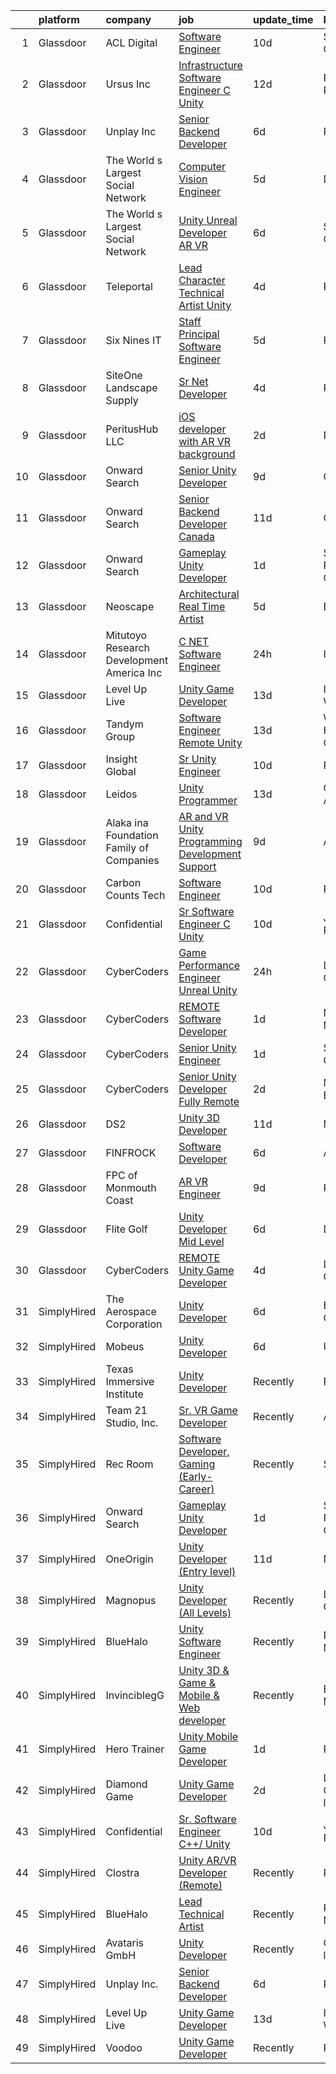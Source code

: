 

|    | platform    | company                                      | job                                                                                                                                                                                                                                                                                                                                                                                                                                                                                                                                                                                                                                                                                                                                                                                                                                                                                                                                                                                                                                                                                                                                                                                                                                                                                                                                                                                                                             | update_time   | location                    |
|---:|:------------|:---------------------------------------------|:--------------------------------------------------------------------------------------------------------------------------------------------------------------------------------------------------------------------------------------------------------------------------------------------------------------------------------------------------------------------------------------------------------------------------------------------------------------------------------------------------------------------------------------------------------------------------------------------------------------------------------------------------------------------------------------------------------------------------------------------------------------------------------------------------------------------------------------------------------------------------------------------------------------------------------------------------------------------------------------------------------------------------------------------------------------------------------------------------------------------------------------------------------------------------------------------------------------------------------------------------------------------------------------------------------------------------------------------------------------------------------------------------------------------------------|:--------------|:----------------------------|
|  1 | Glassdoor   | ACL Digital                                  | [Software Engineer](https://www.glassdoor.com/partner/jobListing.htm?pos=126&ao=1110586&s=58&guid=0000018234224a3d882eb5f94787493b&src=GD_JOB_AD&t=SR&vt=w&ea=1&cs=1_1da0b0a0&cb=1658732039058&jobListingId=1008006504066&cpc=8795CF9063CD573D&jrtk=3-0-1g8q24ijakf3m801-1g8q24ijqih67800-0e715c5c72a96dce--6NYlbfkN0Aba5oU64R_O9Kj8y6RMdSSFXuPwn88DcWu9IRDlipDHjxHIIFB0atBqVJ04z1yB3_TM3wiBreOqB1UT_fuMUZuFZWDeTse1ISPNdbzmukxmEuhJ-e3BL4lvVlNNrOuLCj9oVNZ2nxbeeqgJoi_wqtfBziHSvLfgEr6AcZalS84NdPxC2agnxBRphB8k5orhzJFBb_IVt1bLDE85_1_CdjgpGNni2bKxJUNG8HY_pQlnRuLVmMghBC88wJuCkSUUzttN2Xf5wsKveaf2PRvkLOZFol0_ST8I76oDnunNoIQw4wk6r7a28GSh0yAl4ZjgaC7TOSmJQHqOLSEclgg6KaWFisO4_9y2Ggouh_E2eKYT9K5WCA3fd5_i7bvD_R6VagjB2cBVy_hcRJi1ERU_IHrHHyyilIf2QFbWalo9TH3Ug2APZ5jux4Tu-8BKYh-nlgV3lMaAwZUz4hcFWmvTGYbCL7jBLyyL6knWyJ4oE39D05T5wl_iyZ7)                                                                                                                                                                                                                                                                                                                                                                                                                                                                                                                                                                                    | 10d           | San Diego, CA               |
|  2 | Glassdoor   | Ursus  Inc                                   | [Infrastructure Software Engineer   C   Unity](https://www.glassdoor.com/partner/jobListing.htm?pos=127&ao=1110586&s=58&guid=0000018234224a3d882eb5f94787493b&src=GD_JOB_AD&t=SR&vt=w&ea=1&cs=1_fa5d92c8&cb=1658732039059&jobListingId=1008000665313&cpc=0C139D4CAD5A6DB2&jrtk=3-0-1g8q24ijakf3m801-1g8q24ijqih67800-b0485a43df19784f--6NYlbfkN0CT8vBT9H5mqECx2dfLV_FONLPDKpIRssxVwtj05Tmm4rA5I0VNOPdM1oYsK66ov5raqgX3wEbAqR0DWOo8CCBt5Y0qBNhgsQ__-1w0kUwpV6FrWLvtMXARPehRsQ7uVa8glCZcAkor2mfrt_8xJznLCLcsFOn7QcZp1FSw-N7Y-h39sb6CeYTWv75zZpPoM2vjGwSM9bT0vYP6_6zlYTVMAYXL7gWkuK1uMvVkI9MWs1JI0ZC8aY2RUrMh_-goTW8szIfp45CCQrQbJ_NEcXJSLiC4XlIXpfdwJFIY3xtd8A_SAqo0aYMdsW50nYihlPj-K91iPYvBpOjQTZr66J-gWwHjCrIva__4EHj5aLLCeHY3TQBt79YUpBu_OZdN5QgJqh2SVoBzQupQahNPraJGCfJgwkDp9po0aogns1EtAagzr07nE8Tm5MVkjtg_yH_ZtCnN3EhP7-f_h4oZGgQqxS7sPpDCHhGE8Oupq6m3H2sr66VW6ok-oScSmGJPyLuyJ7r42jafckF2XgeLzCtjluksdQYnr1eK-H0kzTc2kjOQR5CNVPP9zEybxwL1lYPokUX_R__tRmJ1rOGyPBX7NBk-YfMvVIzIGPWff-dvnapYdDhsRuJaXxTfQbjpWGdsx9ZR3IezJ7yNiePdC4ukNBQogg3dimY7CRjPDeybRuc5PUB901ebY3_f5GqzxvDLtIWDBMNZBVQUT2C5R2rBz-5FC99ud-eW9E-xVmAamJiJd-dLUMezwTKdTgW7PBbYIejA5y9yJjgw-pfOcIpKgwoowRGqG9tOvIvsk-ebHtA65UiGgnu3umEtWFEdagsh6SHkdlrOjXZz1khtEhybBN5RLfmSQsuWsRKgzDXQylGs5lRZHkEY3sikqpyTm07AVIaNguygJFb0GEnc6pzrhDgQZK52yv53YFFcuaulfZC96nw30OL4XWiRpWeeMPFRuxgKYaEIcSwO0u4zdbUp5X08vLtLuu4fLhUzP6wvgexqeE1XoyZNdA6lIcGHqvE%3D)           | 12d           | Pittsburgh, PA              |
|  3 | Glassdoor   | Unplay Inc                                   | [Senior Backend Developer](https://www.glassdoor.com/partner/jobListing.htm?pos=101&ao=1110586&s=58&guid=0000018234224a3d882eb5f94787493b&src=GD_JOB_AD&t=SR&vt=w&ea=1&cs=1_593953d4&cb=1658732039055&jobListingId=1008013418479&cpc=BAD55DC2FB4E14F9&jrtk=3-0-1g8q24ijakf3m801-1g8q24ijqih67800-a6973abdc6c3c041--6NYlbfkN0DxJdYq7ifz-b2FNu9vi9s9oPlv_qBHOFYzKl8PwcwXZudeFQaxrpDACIp5mTd6hAzTkX3gk_RDTfd1LvE4TyL3kEN8dLUMQy-dX2Abfx1vM7mVWhai3GF3vIq7GQcdWb6ivjiJsOsx8-G5v4taBOpO4TfAqdn5FwTL_c2EwJ2rkaP9p3BqiWwo2YmS18vV2LAAn1qgnz9Id5X_TXf27SoX3P1MnV4hknx_WKJjtxr3KJ5E9Gj-7Ebi-v03FutwzEqw7k68RV71SV1Rr-NzKqNt6HF_Ulq6N_nHVVAQb2a66Y2g_JBk4-2D4Tb8B0gQowT6Z2DqXKatoeAmSi90TqfrynoU59QycK9-N0jp6DMB4Okx3RXU9vXEuZ40NT5n0LOvZgY6g3pxUOMLu0AGFCfjjbUk1JFiT2DXb1kGtGbsGnJPPobFP6NnH4iX4xRBMrs8MpyuCHuqSLueCOQarlRkPUscyC1QC9iRiVXiAWVXEMJnEono6nzfgTSqYpLLd6OK9lnU9bHoVg%3D%3D)                                                                                                                                                                                                                                                                                                                                                                                                                                                                                                                                                 | 6d            | Remote                      |
|  4 | Glassdoor   | The World s Largest Social Network           | [Computer Vision Engineer](https://www.glassdoor.com/partner/jobListing.htm?pos=123&ao=1110586&s=58&guid=0000018234224a3d882eb5f94787493b&src=GD_JOB_AD&t=SR&vt=w&ea=1&cs=1_89046bfb&cb=1658732039058&jobListingId=1008016092333&cpc=76BDADE3D6D9A820&jrtk=3-0-1g8q24ijakf3m801-1g8q24ijqih67800-c21374c0df2462de--6NYlbfkN0DSgjPPcnEdvoK3uuxfISLALE6pB1FR7YSHOr_tSg5_QGIhoz_2VqUepdcKLBLI_zSI5rPHLCmBGW7I1SK_7udTTJ3BXAPBxGEILkgmIHY-EsfBgN6v5C_THtSc2Nx7LlTPzmSznimamg2CYkT-E55Rwvn-jHTb3lK1wU_oRUkMEwwdf5MRqFvlIquPxh9ipUOo3472iNFuksvYugLDO6fVPcviLqKY0qCPHYRp5DncOf8fROEXh8xz0CjhlycNmcjwasZGVQDBil2oJrd_oxpQ0Iz6YSBewLiRpotJm9doWVeBKeW_z_FjEEJoU1-PQuNxdkovg0zXszsvDgztBQldgLaY5-HqF3-JkYVJAAVS9UHMnIBqgfFwu5nCeez9hncf646nLfIrxkxfYsvprVrCrhVcQeZjcum3ZkfGg-Wgm4KnqBE2Hw1vlEAmdw3D5FnOB6utzz1GAX9nsEiKxMT5K-zl678TxAb-CbcNTXRZzMXOKPhkKPXowWc4TVdXtlvSe53HV7CDJNAOlNca_BSdcVCJrVKjNS8WettTH5XjGjiS5hIqiGPLV1w-XdWqqyDS12UoJu4iIK28MJ9a0pFp)                                                                                                                                                                                                                                                                                                                                                                                                                                                                             | 5d            | Denver, CO                  |
|  5 | Glassdoor   | The World s Largest Social Network           | [Unity Unreal Developer  AR VR ](https://www.glassdoor.com/partner/jobListing.htm?pos=116&ao=1110586&s=58&guid=0000018234224a3d882eb5f94787493b&src=GD_JOB_AD&t=SR&vt=w&ea=1&cs=1_9fbe5788&cb=1658732039057&jobListingId=1008012651983&cpc=0FE1F5EA2BC84A01&jrtk=3-0-1g8q24ijakf3m801-1g8q24ijqih67800-6a9687f16436b173--6NYlbfkN0DSgjPPcnEdvoK3uuxfISLALE6pB1FR7YSHOr_tSg5_QGIhoz_2VqUepdcKLBLI_zRvkDZhvtF_k8miCmwKmbQ_d86ghCkWK5Iyn9zY4XJYRa_cJlbg1rLK4zZUQXMOjDscXw6-RhjxJQyns7_2qNLXsUWksOCT123nD7wpF_Hivl8vz11EM2MFShJ39lV1ghRK6pWHszpQ8RbBh6N4Uf46AAN61fU7C7ZfTNWJNKQia_MGwAZjE-_soqA4CRA_ASiYZ2UKEuqnL-L-xJ43TKzUEZdRQWLOtyZlipeYaSYPed1AP4I7kekm3Z1Yu4343lEoDTJet2K1vfMefu3I4c13MCcjAPDn2-00eF6poJUDGdSj7E4qVY5Ejih3aHucv-ffXa7lUnokK3AcXtiz_wQ0xJpcG6P7EYsiR0uxmyKm8FpvsOZANsdy4ilHjQGVoQ_TOP2TJNQmwyLY-Aqqm2X0zklGTMeP2bzDaL0DvhePe-JX2rH6hozaZF4NwN7DpGSxL7CU_-wr9BSWlXud7SrkRUbfkuSEnL0AVHsZakJiUSfkjQ48kdg85Ug0XZWH3BpJUaLqzUz_m8lEB9s88Pta)                                                                                                                                                                                                                                                                                                                                                                                                                                                                       | 6d            | Sausalito, CA               |
|  6 | Glassdoor   | Teleportal                                   | [Lead Character Technical Artist  Unity ](https://www.glassdoor.com/partner/jobListing.htm?pos=103&ao=1110586&s=58&guid=0000018234224a3d882eb5f94787493b&src=GD_JOB_AD&t=SR&vt=w&ea=1&cs=1_3eea0f77&cb=1658732039055&jobListingId=1008018217344&cpc=F2A42FD35B423724&jrtk=3-0-1g8q24ijakf3m801-1g8q24ijqih67800-859906894c9f4cb0--6NYlbfkN0AntC0C-TCVph3zu4OMPCfnQ-MMa4QglcNogR1ub3Tc_rZpyyJWIRgVi7EPDJFmRmFcYf0QzQ1Ku_ZX85dKfE0lMzCb5y1OiNdkVSz5CQgf-MD83-MTBdnj7igXv4Tljj-W0vMddCTkwos60s-DNMwYa_SBUvewDsiz-dhR5ay00I08jioO_88zWj9ex09pR8yxr0zUImwHgjMaifNa1J8JL2SkWjljKg0sf8caG8Rt_7qc3Q5JA28JL83lfm_k8qf4YarX_RvmOY7vCSVlVyEd-selAvmkg6Bbp8wrv0I8hZ8v8-OQ6n1VG60aGIiSuqBj2BZyQuBQZocDwGKar1I2kaOHUiQW012gV4B_HKnzIj4BVcQYYktRBagM7mVSkvcD9kdMSDKsQnHv2zykRxvOsA68AlMC1CZ2HMARb6pk4iw7y2_qtBs2UODuhakfzNxuDiXN9m0zQqAl6TzB83-2Nehe3PJZWQ_eTdx966JwP__bNnTmHP3NDaY-uQPdcleWfo27_fNobA%3D%3D)                                                                                                                                                                                                                                                                                                                                                                                                                                                                                                                                  | 4d            | Remote                      |
|  7 | Glassdoor   | Six Nines IT                                 | [Staff Principal Software Engineer](https://www.glassdoor.com/partner/jobListing.htm?pos=118&ao=1110586&s=58&guid=0000018234224a3d882eb5f94787493b&src=GD_JOB_AD&t=SR&vt=w&ea=1&cs=1_4f397ee7&cb=1658732039058&jobListingId=1008015857908&cpc=AF1E4A3695F490BE&jrtk=3-0-1g8q24ijakf3m801-1g8q24ijqih67800-176a73aa6de55cba--6NYlbfkN0AOSml12aSMQPbmP2VMwFLgGFdlPMkcjPvu9rc-s-jzjEJa-GMvn-cVFWSDGyJ9_dHZYlnLq-uB7bWhc_BAlngd0VhoMTKxKiGBxNkPTi-Sgcl9ThMt2q-jajrtRLfMVwXlGFAobkOsmifB5_hH86Hsr8OnslIpbAP1c4eMJLrwiId9N_ThLUsojnul-SZxZICKCNfKOFRObRycmbEy5gSd03aZsdSSzhA5jr6eAjQ6LDM_SXLvmr1u6s6MKhr-PRuWb0Fh7-RebwnVizBzmODNwfskpWn_HigLzGBrJwWO-LWvtiqJTayAIpSsTWVDyDuj6yK92O3ew71STNvWIj7t0Nn187wLmjskATVPPBGqK_8gTX81DYrWf2DEn9uVaSbqxGAPq904pKsoV5boLdD5wTf_YCbj582RynzbL5jfIIjoDTV0Do3LEy4yUEW4fTKJxCz2cOHJx6l7pg18UyzQ0mLV0m73m5c%3D)                                                                                                                                                                                                                                                                                                                                                                                                                                                                                                                                                                                      | 5d            | Remote                      |
|  8 | Glassdoor   | SiteOne Landscape Supply                     | [Sr  Net Developer](https://www.glassdoor.com/partner/jobListing.htm?pos=121&ao=1110586&s=58&guid=0000018234224a3d882eb5f94787493b&src=GD_JOB_AD&t=SR&vt=w&cs=1_2612df30&cb=1658732039058&jobListingId=1008018293202&cpc=47CFDC01B3F81FAC&jrtk=3-0-1g8q24ijakf3m801-1g8q24ijqih67800-fcc33e705efec28e--6NYlbfkN0BVsixFmlULvrVjrGCDWzEhmv5gBx-GdJJMNrok3jEs-2GpYzHNuS9AlqbVNZYyjALesSuw0uS7Fjr4vmd_0rK20igKMM2wv1N8rCRW9IxxtTGIesTMf7NIRXijbtLBdJ5EjmgkVUiVKqU0ZjPonIn_ZIDusuXV10P68RC2Abvy-qaAF0Pja3jDtG_w-qeJrkjTqOdxppDl0hGiY6adUDC8qSlo-F_weU0728ChWeCd5W9TyJSpW2e7cshRr-FtfYMHYzILUNY1I-T9-T2RYZfPUGCUNS4SbucHHZAAj-fJUidcuTK2iRbbdwTuSTHS119Itt3XzJRMCd2WRtmwmCMHmMpNGzvRl78pOtrgDeTxhtSAnSdRvGfitbv-xHEq5I1n9NY7ajEXk7PLGvIg4wCaKa_ZDdRxBe1JqFAIFyNJ9-NQ-HJzvN-O6LTI-7D5UoZ8wT_Wd90G9WBEeoUYbovQmMN1NCPyAVmK3A1OpMI6PGn1cVejvz3706w5wIkQmcj2vAdCA1RIZCOwHA784dGteJb8g03S6JErAOM6iAJWTx-tyCAk3XMJvhXYIB4uwtjkSo55UqnD9WLq94DHJFTFtmVdua1DpUEAPBqZaj1hFnM2oTVMApXu8HLGDGCNecleBcKFninG8ZV4CZPZ-aoXzXaQE0AcgSzn5K9oks0DRtX0PDYWR5d0zn65YbNSnTwfotVRaKLnNX6vA-uZhkmueOUTmlfACH0%3D)                                                                                                                                                                                                                                                                                                                                           | 4d            | Roswell, GA                 |
|  9 | Glassdoor   | PeritusHub LLC                               | [iOS developer with AR VR background](https://www.glassdoor.com/partner/jobListing.htm?pos=108&ao=1110586&s=58&guid=0000018234224a3d882eb5f94787493b&src=GD_JOB_AD&t=SR&vt=w&ea=1&cs=1_bb3f889d&cb=1658732039056&jobListingId=1008022834094&cpc=AF02A54CD0F60729&jrtk=3-0-1g8q24ijakf3m801-1g8q24ijqih67800-155ea9628b3dba64--6NYlbfkN0BBGG9LMNqL16EzDx9S3nKk4b6IwprgSJginr0DZD_oW6Mm3uCrdklJPAZ0sror479J7245b_gdtYKpONdLo2yvJ6wBf5LpGacMaB1z4nVwTpF4LlMzEpc1MXSmbH2mziL-YH1UIBZ2vx4JnzSOlAk6Qfk54gXWIs65EEES9GWvevapAV1Wa5D5MDHBzPUz9AK4iW6K7YJ8AWAooDUZtov5IKgl8Us1pFyIi3RqmfMW-60JLA5625ToNniyC5qcU7A2HLAizGwOPyKIphxCvi5q7E_ileT92sxSmqn5rb12a71uHBPi7yYoxJ3NMmrzMsmSl2jEI96-p3gdWRvVI-US8Rh4ipOYO4vUmkeQ3jutjSLHQwQ0tipLDuv4nJKdbI220XgXMEmtq9Hn5Zs-IL0o4Nt_XdN6Qzm803QHUS7rQW5bN-Wy4tZXKiFR-OOyeiQwd478fJHFYWfs_Vo5y6SxYwRHbpq_4CjEqImPR_vB5mAUqbdjaKxjaruqhhn74v4d6t-UgS6SeT1i-xz7xk7l)                                                                                                                                                                                                                                                                                                                                                                                                                                                                                                                                  | 2d            | Remote                      |
| 10 | Glassdoor   | Onward Search                                | [Senior Unity Developer](https://www.glassdoor.com/partner/jobListing.htm?pos=110&ao=1110586&s=58&guid=0000018234224a3d882eb5f94787493b&src=GD_JOB_AD&t=SR&vt=w&cs=1_420ff978&cb=1658732039056&jobListingId=1008009126466&cpc=CAF32EB92433BC76&jrtk=3-0-1g8q24ijakf3m801-1g8q24ijqih67800-a00b5ca1fb24b99d--6NYlbfkN0B7YoEZZ2QAGDyEGGmBPAUWSHc1Mt3sMCn9FehKcWA3w8FH2hNAUDUUK56wYZ9jEGsXCxu_85K9uRy8dOwbEGhZNxipk61hwP0-Sk-yec9ZHp0cveDUNV7Ty3Fe5lxwgZMJjTROxwIX3CoB0-Hqf7feHG1fmuiRwJmO40hXYNiuk2upBOtiezlh2FzzhkoQrAU61TDXMGemmB3cG0jNJhJa793QxH6Bq5mmVUbu_e9sSMXAFL5C0uJWBMyGaPnmvdp79cQAgUJsZd8oHbp-S8IaLoSPC2d0aw72xIrlfq_f6fUkV18gWDtzyZ3YXGXak7SqH429mmb0qkV0mYBBzVUNLL8VzsgIsyhJ-qou63ROHk5sQs1Lxnt0epZ9oOCeO_dpEvfepMQ03qNfvtAyJc60AjtdOqvjdOqA3GyH_lvp1jiy1NSO3uTR4cgb0LrmXIK5hfuumuN7SHAUg_QkYkIrOiomXzx3RvMZZ6np9lWfajC0vxq6AuSZc_DHVg5ktinx67RMaqKqSx6kPixu47szZ36iMmSqzCF6CjHPPGQT6dslDIPfLPA-p3rHE0FkDKOyadlix7EAh7AbYa2u6yltai7bdIxfCujhcHJDFIeGJA5fkyJaiNktkfQcZVTRJyoT4lUbxSOqIey0FN1MwoJDFqp12HPrch7YUvHh3FGBYhOjKQ7kuO78kFNHSXSUTUYryrlAUnTDoRDJRDYUJ8jKxUkzfpKcmF61tvXofVEjh0UpxO0NrvlBsXotxJmDQX_ZnnX5W74pc2VpXWXzB1GwJMApAi6OY9e3DKOhRi1vIrC462A5YyKtwcWrt8QqxTSMx0bqUonJcmo1fQ8cCuAu3tePPFQEMvDpoNGpkjYA8gEeznoFoaDGsWDY-YZWdH7XOe1xTgmWxTEShe6X4iXJsYsb9c0xn5t2VjLb36AC7B2c3O2aASMNeBe5l9hJBVRG-NCoPBxpq6Ekt89wmSI7FGgm3KFspYCItopKE4twMD7Wjbmo-Z6S)                                                    | 9d            | Ontario, CA                 |
| 11 | Glassdoor   | Onward Search                                | [Senior Backend Developer  Canada ](https://www.glassdoor.com/partner/jobListing.htm?pos=111&ao=1110586&s=58&guid=0000018234224a3d882eb5f94787493b&src=GD_JOB_AD&t=SR&vt=w&cs=1_b0986c45&cb=1658732039056&jobListingId=1008003601132&cpc=BA005B1D96992017&jrtk=3-0-1g8q24ijakf3m801-1g8q24ijqih67800-0dd6eb23381976bc--6NYlbfkN0B7YoEZZ2QAGDyEGGmBPAUWSHc1Mt3sMCn9FehKcWA3w8FH2hNAUDUUK56wYZ9jEGv-9yFwNeEsWi1k6jWsSM6uSb0gN1PAozbQ5GISqapKFQUf4PXyZHIweKQdD3jdrK9PSsaaiOXRcamaKWO52lUBkBZHte6V464SYXKHivytlapusdh4pjq5PkzZLKEq4gVcWoQAraCDci2DpBaha05PXk4GyhgaDYq5qco3iOHY9qvtnusrs6KGiqslLHQJh5jO6kFjghkzqZoQdNsiJ-igZ1u0Mz6CT4mY8KheTsXnRipAfXLGX2ktgGmWQPt4EcvohdA3A1t0dbkgPIv6v2aB_nUg9VbrH9Xb0EUuvmy2ovk-Y6VGHg3bkjwXLqjRsaBXzW5H8pCpaflJqsjqyhrMNHniv1MHAtkt6sPkVWFvauhtxmVsy3-J_hT6qC7QIUC5ZOsoBzYrua3GWhc_EMv-gL_X5dVqhQxLXCvf71sMKas2QuqYcEY6cEDwTjmLGvvQuSeHFqeXcL07pfJySJvtP2E8TOUhjszsBVcIyFIs4toiDeMvlNdZIoqZ9ROqlwQ0dzZGK5azz_dgvE7x7qmN3eEv9OFP_xUIDtby1mCGL8T16n2-EfO88MCZORV2v6rUf5wguS3U-QENCcyeUD8RO-0SCJ4ScyQmrcoyN-jKFsVbj0C3AotU-scG_9t4Qu1Tkn3MU3vRv8_xZaE6qgNBaig-GAn6nh1eyDFa-WUrPNO7z81xqpU0pzLOSK8HB6J73pGj_rq5K8NNLJ7r1mEUccjYuzF_WeJNq_aKWpg7Cd5k7DDx9OM659hPD-8FgfgiuCMFUQbVAnerAeWUOWr4yZ23kG-k9dHsoAl5KKnxeycUU3qeZ5nqhOwp6L35lB-SAUaCPWfYWpDQiiNiD2qGcQ0dTx2QztFB3ldokHO-BS-nwZxxQPEow-XyniKfn_8zGgN3tYVPMVEF3iLlyMDuOBaSqEVCZb1QGJxmccje7i1Cww05JgmZZkaPWaDVhxg%3D)                           | 11d           | Ontario, CA                 |
| 12 | Glassdoor   | Onward Search                                | [Gameplay Unity Developer](https://www.glassdoor.com/partner/jobListing.htm?pos=113&ao=1110586&s=58&guid=0000018234224a3d882eb5f94787493b&src=GD_JOB_AD&t=SR&vt=w&cs=1_f30b2f44&cb=1658732039056&jobListingId=1008024600323&cpc=65CC663E25211861&jrtk=3-0-1g8q24ijakf3m801-1g8q24ijqih67800-fa6eb5c87a1ecdfa--6NYlbfkN0B7YoEZZ2QAGDyEGGmBPAUWSHc1Mt3sMCn9FehKcWA3w1hdwjpEweHGJ9uPpOtWDZqQb2D0zldoPHKxLfvQ1Pvsi7Iyr4TbalYvtOcF5573T59liMqDrvCXcoLsxVkfGdNNhTFdkKfqwfEDXa8LQmChNGD68MVq2ur67AAVcWPRXQBEc7bffEKprvnULaWM_Te_afD1Af6jtwdDZ9vxh_zRFzo8XrqVA-RaPTfvR6jObmlwW8sZ8u6H6udV2oAZIypuEWev1W7_kwX205-hnSKv0nRiDSAfPcjKmJk4-zEkVsFOLqIR2clAHJkxmTeYXBQNEjssTERxVVmode32E-Kz1q-V5mi1m6ObV7gGgumH0kf8fw7ua4qfL47g1MRiNfS3bsI8SFMsAQha1CPRU6EBaOtLb0gyOgXnHja-niEWj4q9OfNsPm0N4ACfKVpAvWaFMCVS7wtFnNmUgZKke-A1DQ7qzymegCdWkz4hcBoI4OfZjRiD6kM-jxGaC6qugxhtAf5QrXE-sZFg9Q4d-yQWUZSKXzmDm1gxVyRQ0AIDLuIsNzBw_QUNqjX83Hu6sy7TlVPAc4p-gFGufvoh6E9HbIFfQrpoWdoOGxim2hgsw2KhPg4Gysrg9Cq5pFMs1MD1Oi9Nb4neq64XrIryOiGSYN2Z3uPxsQFYFMjMue4g8ymm94wXPnWAgel_REJNbJud9UjUvjhhW9FJf43u75C79tFIdRG6d-hXp-dWtXXY5Y_7MRZ_Nafm7tCariUvbokTviKbXiXEdVVn7sXlR8qX7V_YSVIrtFO7AOPrPjc79Isx_w_HmA2_vOwsaY8UKbWOSKkjZqNGULhAE2d0jct6yakNUMr0rrsrk8mP-Ursx-DUB8K_HbIOhyf_SNzSoI_a2pVNpvamoQ1g3BJZ7a64xHp2TPDFf3YGxJ92owbrgb7q8nA7V0jI3bTm4Z1SRkSyxJl5hhJ6hrlu2nyeO3bt_XikzKPq3lDioDyHhRf_-uJ_IP18SDMt)                                                  | 1d            | San Francisco, CA           |
| 13 | Glassdoor   | Neoscape                                     | [Architectural Real Time Artist](https://www.glassdoor.com/partner/jobListing.htm?pos=105&ao=1110586&s=58&guid=0000018234224a3d882eb5f94787493b&src=GD_JOB_AD&t=SR&vt=w&ea=1&cs=1_2ee07db5&cb=1658732039055&jobListingId=1008015018018&cpc=7B56092626AD5646&jrtk=3-0-1g8q24ijakf3m801-1g8q24ijqih67800-1b1e547767f1074a--6NYlbfkN0C2SVAOpOeIWQkPp9EeCSLxTLheLRty2uanDx8E9nXZ3pmbkvOHM_GwgqAmiGXeXj2oiqquUdfmYmInOjRHS9SCSEZSsML3CuzsoxmyNwX-d56OqSWaS5hyITUoBprMx2IjeGU4TS-xeZn7J3M5OKwF3po8eZ9TyO3IRUI7yha-TZG4yqwszmTOFLUuhgDRHqI-uP3w-S_v58dX3Dwuco9Sr1Wr137CSvbmw38G6vMITzR_5Tq70JqvAnEUdofg-hrRH55E0W0spOhDEYql_m9YkcsjaO2dCle6F8DNzf8VclHyon5Cm9Rnep6S7tLdKHLO6SlFtYqzJ_fS_tVcJ4LdgNMkYftHvWItFzgRZMJnLhNfgFoyvtC5U0gxAnm2KlnLU6ynn1vJQWskaAx1ZiIUOmBQViIrwxKO49thU1LnVMLLbzW1rdXJURojYA1UmYg3rie7Htw5pX4IE245WbkOnAVzXx5jGUbpVenUXa30jHvVwXLcSEepcgOdbCqU2BzT6MPJs7nQZxUU6708w-ec)                                                                                                                                                                                                                                                                                                                                                                                                                                                                                                                                       | 5d            | Boston, MA                  |
| 14 | Glassdoor   | Mitutoyo Research   Development America  Inc | [C     NET Software Engineer](https://www.glassdoor.com/partner/jobListing.htm?pos=119&ao=1110586&s=58&guid=0000018234224a3d882eb5f94787493b&src=GD_JOB_AD&t=SR&vt=w&cs=1_c68f7aed&cb=1658732039057&jobListingId=1008025450771&cpc=632C08DE5A4EA969&jrtk=3-0-1g8q24ijakf3m801-1g8q24ijqih67800-be1f1d047c8d76e0--6NYlbfkN0BvrjnhlIknunj6B5uFGHHla5BSmGDnouF8_mjReNBU2kRZZ3EzJErpeKkwjhl_gNn17BZuAS8xVOS6mxD0qZUu6D8Z6fyHb3LPXJNX8EBlY50Bzzpk4klKJFzw75nB4Ap0IbwnSepGx413PAoVUkORDRybM4R7ByaN4e9soQQZVhTlbeRlo1CEo4TFObY6ivfBBXdWrSmd_yLafkMrAfcaXrh9bmjIFnB7cqKLsxdMaHx0UE_KwQfCbv3CcK-gTMrnZYKfE1DnK2TwJdskO3wj4-4kDtAPfxUHfjbvuQq98pRJmyfQUyHynt6HbmTHLS436hSMH1nPo-_m5xI0kLBi1_oeQ3TsFMfU_iBWV_GFgIHapD65SmxOt-i2hKbmnceu-U76rsZGtwHrIV2uR88-fYDXDSqwF0kJrf52A4lwcQ8YBHiTNEpDLFQWb3UhiOcuBR1TeWvrUDEbE6RPbEsq814Nz2QQTm9Wy4GtpV0F6DVFSZvdLHgQQvN93Lsbe-VHCJqXp79n3kUCELqWWWlcUAlL5SIlbNcVoSUbLXyUcKFBwdK6y1dapsoZ0173W36fTn30XuQJXGl7_0G8N2TZjwBQw8DU5ONSXaIfOgOjxqedxliniT7rq4A3sgglRydwzTkUJA-sVX5K0eM35l0UEl6RQH0kfTIWwVuS_yX1YvkSWU2o2Gg5W0R8I7Dc_KY%3D)                                                                                                                                                                                                                                                                                                                                                                 | 24h           | Industry, CA                |
| 15 | Glassdoor   | Level Up Live                                | [Unity Game Developer](https://www.glassdoor.com/partner/jobListing.htm?pos=104&ao=1110586&s=58&guid=0000018234224a3d882eb5f94787493b&src=GD_JOB_AD&t=SR&vt=w&ea=1&cs=1_b900023d&cb=1658732039055&jobListingId=1007998297243&cpc=D2F1DE17EE1F43B9&jrtk=3-0-1g8q24ijakf3m801-1g8q24ijqih67800-25709eaea19f08b4--6NYlbfkN0CvahHJL5dpwIe5nlYo2UZJB8CTXAEl9vJAxrd3EfdRQTsMSQezOrtTMBqU6ULetrn0kWKrj3WMZ_Zw7M8i1tIU5GOLAEookl2DAeI1XSX4CuoccEQp393OXUCbGbTct8FADhPwjvcMG2ENXgxGXjYu53qekhMum-_e2gNGa1zEKheMz6EIdBpvkc-RQwDEgURVm0GF29bZQK4j3VmQRP3GojmzZiKqX53QYaph1zPHyTI62z75a1l1KxuAE-n0x75p936yHjDRWsNn0iUS3KX1WMFenx_zYBSMjKkYxHqELvhq1nIRtLQOhGBFBhLNnoAvk9spLSeY1VeHj5EYCd0SIkq4b-89o4ZAgCTfMq16o8iUC7DPsg-Xnm-DiArQH65cagDQ0yW6iFUST9Jv-vf468Hw6GL1vsWLgn0AJ2XLt1H0XEY2r6BIbKyjcTCwnHpELUwRRpBt3thF1z1bZoqYCYd-KWDoBMqXyq8GwQDIo-G2NfF9ttZDnaUZMJ6loE8%3D)                                                                                                                                                                                                                                                                                                                                                                                                                                                                                                                                                                   | 13d           | Issaquah, WA                |
| 16 | Glassdoor   | Tandym Group                                 | [Software Engineer  Remote    Unity](https://www.glassdoor.com/partner/jobListing.htm?pos=129&ao=1110586&s=58&guid=0000018234224a3d882eb5f94787493b&src=GD_JOB_AD&t=SR&vt=w&cs=1_80cacfd8&cb=1658732039058&jobListingId=1007998519856&cpc=32EE424DE2B657EB&jrtk=3-0-1g8q24ijakf3m801-1g8q24ijqih67800-45394c83b7722355--6NYlbfkN0B-PqtJkJBxcFK4No1YgA2WlSENonneqf7HjiGu_Q0_hA_d_ikP49o-WjSbTqgOUaoTKduyFUShV3-_HQwchM1EEY8QllZFZFuXaHabx2upgZi7WFKwBGLvC9BAZPuY-AJd1pFn_N5cw2qFL1ysRP6hOC7X8vUb8aM4U6TY_ENHNwW5CoaAesNGuUDscnrtnkhff4iWu83OBj0lfsqncfE3mnDgiJmX698MTviVc_LB8yUfanrjKEeBuHS-CNZp-D7SyLRSIlkoPhIyemQRgiw3R4R3HikTnKmkAeZWP36t9Y0VZ8DuDgIGOwKGMiblTEtH-8ioRQ4-KPo0ww9lAQ-dJ7pc3-LIyZyu4pE6Ei36RyU7Y3Mqn5K0rA8345eD5VbUxpnzsgID2k25vL9H_L8B3tZu4mcxvO89PQfxj7hH6bKE30__fuExpnID034hs6oFaWdbNn2YkBjMRbB-V8KZXilLI5qbeMHF1hSY9gpZYA%3D%3D)                                                                                                                                                                                                                                                                                                                                                                                                                                                                                                                                                                            | 13d           | West Hollywood, CA          |
| 17 | Glassdoor   | Insight Global                               | [Sr  Unity Engineer](https://www.glassdoor.com/partner/jobListing.htm?pos=124&ao=1110586&s=58&guid=0000018234224a3d882eb5f94787493b&src=GD_JOB_AD&t=SR&vt=w&ea=1&cs=1_4b6ac261&cb=1658732039058&jobListingId=1008006008863&cpc=FB7E4A1762AE5BEC&jrtk=3-0-1g8q24ijakf3m801-1g8q24ijqih67800-90496938cd1a08c9--6NYlbfkN0BKkHZu3wF05EeDimN_p6sYpKCMArvwa95YdH7UpkaBCgHzxp9Is74qxSOFHe9rjiESEHFG7uHJFBRdHn15XhRg5kVF65MFIbQYQDIM__9-kIGC204QAPDKP7mfL4-pO1NFvpQgZa0IN1pmRfUl2Hg41IEJeJASAqpgnyak1_oHxTgcsSFmlXkO0a-hW9AMReyz5Xp5SqixXEKmGk04i9sMWnTcnLT-_ahE3HZ1ly30xM8wbYpu03QhKo-FfmrQe25wVKc_JPbE8YRifpjm-c0mTg83b_eE4-aBpfHVJgSmsEjKy1waTToYDqqVI3RMe6veGQn357vSO8-yOSTXb7gt2gbLuj7A_yCFYZdzf-DcokgL8D3wlRbn7UsY03Z0rSqZ8SaKZ0zeUoIjRqxRfsq3X6hNEV8_yl63TTvZjmMAMa8kpfc8c3qh73nl8VNvDwbXf0KyA7SBZLTF9O-MxlboIJds5Yri2BZJExTVn7W1ejox2GyNkxo3g--l-vDNeDbNmbgCFcjyLg%3D%3D)                                                                                                                                                                                                                                                                                                                                                                                                                                                                                                                                                       | 10d           | Remote                      |
| 18 | Glassdoor   | Leidos                                       | [Unity Programmer](https://www.glassdoor.com/partner/jobListing.htm?pos=115&ao=1110586&s=58&guid=0000018234224a3d882eb5f94787493b&src=GD_JOB_AD&t=SR&vt=w&cs=1_c7791be4&cb=1658732039057&jobListingId=1007998155170&cpc=E521981D00147CE2&jrtk=3-0-1g8q24ijakf3m801-1g8q24ijqih67800-6ee46c41acee1ae5--6NYlbfkN0CZUO70VSdYKA8PR3jfrSh5ljhqJhfDt0PzQCMubt8cRihWbmqO_-CcWTBwQGpXTigIaa_BylzG2TDhkEmbrLM5skGJMetkYcw90AcPMToBlOCgvhxXwx0mg9lHp6FP9Wgky5heeBEVSeVOjynUH_1_w_vDFjFH4I_PUIaWTSr0qq9KuF7fKvf2ZOMLj4x-Z2VSjZ_gYHL2jg2bse_dPeFMDXLnmVcGD4ehMg12dwn_7Gma5CCh5clluklJGY--DS_uI8z3d5l0-ehJoIMy6dwEOnY-MFDBdVTn4OF46JDNTMrd9Zfg2jRsV4oPS-VmAArK2ZfTxaErT6O73b49WiNeCY34P9lmlH60ekOi4z00unRJuiHLW-AkhhI90tFcOTLXMDaV52Vcl0TtoEtg38U4n-7tFctlHiXwTAb7jHvyrNTKZQ8DFltzpjGvlxBJptFBgRhc5VMTJwymBqa97VVYfKGdLpW15L3gxOTSxRSHNPKNN4Gn2sJuZ5A35eAfWzCMom58r7vYd54e2Kfws0xnnedOcSpFwzxrtdXV8TrHH0meQSqvz6ClUKLz4XZ2WpPzXWhlb8kHwAzQzmyWSwG2FBX7dJg8FwhG_8koiJivAg%3D%3D)                                                                                                                                                                                                                                                                                                                                                                                                                                                              | 13d           | Goodfellow AFB, TX          |
| 19 | Glassdoor   | Alaka ina Foundation Family of Companies     | [AR and VR Unity Programming Development Support](https://www.glassdoor.com/partner/jobListing.htm?pos=114&ao=1110586&s=58&guid=0000018234224a3d882eb5f94787493b&src=GD_JOB_AD&t=SR&vt=w&cs=1_0da06ec3&cb=1658732039057&jobListingId=1008008179347&cpc=F7A2269C793D5877&jrtk=3-0-1g8q24ijakf3m801-1g8q24ijqih67800-1a5c3b0624205735--6NYlbfkN0ChVmeEeaXfnw-D8ZhSBdgPTvIDVQB7yRHpNgp4If4E6FrBwtCQqberTJMHU1ejjQVrSlu7gcF4s0TOADoLFHl9hHoXrx-KEyxEwLS_QdQc51h4fVsgPMIhs8t73MRQSyvC-lYrbXLVA293Zx_8E2RsEz26rpxkz_1ZcxRRZFSGkSx3xt_PiNoBp-4gJb6CGWVrUJJ_hBW8W946H3kxs-62ieLEYxlilee3Mn-h0eyqXFHyjHD10KnduyZJ-MuiZBWipISSwPjF5njOPXyJNbl0bjGXrsdTxj-gQyH7-w7lfuYUOAjnU7uIYDlFIqBU81HO3U9qZ5ZuIYAWvwtY80KWMEU0NOdB-EO_gvCcZUvZ2wlnP54jz29tVOT4gV521XQpWnS7eWMKpg_oMtgD5vrSipLSkIWPyKYRPWvf7DfOsN6LLOoMvRHB6Qj0icMVCg2pl6iId9C8s6uvcF3HZaJcooBpWncHeDF6o87eWRhpGg8VJK1HjlXjp9A7n5LYSPFaQjJJWlz3dLBIqKH6a0K2G2NxyAi3ciCoEMmEqZ4iCpyKtKdfliKH0GFS_-zMrnCeP34jpAw5Yg%3D%3D)                                                                                                                                                                                                                                                                                                                                                                                                                                                               | 9d            | Atlanta, GA                 |
| 20 | Glassdoor   | Carbon Counts Tech                           | [Software Engineer](https://www.glassdoor.com/partner/jobListing.htm?pos=122&ao=1110586&s=58&guid=0000018234224a3d882eb5f94787493b&src=GD_JOB_AD&t=SR&vt=w&ea=1&cs=1_96f3ee6d&cb=1658732039058&jobListingId=1008006459675&cpc=8795CF9063CD573D&jrtk=3-0-1g8q24ijakf3m801-1g8q24ijqih67800-216a05cd36c02695--6NYlbfkN0DjjPI35Z03c8N8k7P7mSDxPcaIT6a13kRrVpzrT9Zo-nyt9_gIAhQ8g2igJob_A2Mr12mpqyGYX8W0BEhgmPGUwqgdzE40FuyhZFaOI5Tg7ArrX87FAVfhLbCsZQqmosPJWg8U8SfPnWPMfrDIOuFGqJAuDPQhoscCFx9L6lxY9innB0rIPOn0PYw5uJi-DT-6Bd5MddgHju18XJJVVcEIp-jEaE4P6BLIArQcSFx8VVX7HO5cocQoIe4tFY7_0TlypbDjA_Rep6OwLxF3YsNqrq8koNwvGVC4jN5UTHGfj4M7hIriD2xTh5Ze664BUaR-KGctjsdUrFtdBZs-98TQsTAgsbYXZsg0qhO7f8AKdxerYyPW0Jg3B1Y2xGdcmD2tlOt6OSQijGpiCy3upM_m4jv_3KcPNWRvyjhg2ykzKSmdu6JU-9CmvPL16Ez6Uxc5rV0qN9v9Ndxuop6JbJvrgzuw-TSf-WmPTZrpS5IzNL2wIi-YXTegJvJ0aB9aZt8%3D)                                                                                                                                                                                                                                                                                                                                                                                                                                                                                                                                                                      | 10d           | Remote                      |
| 21 | Glassdoor   | Confidential                                 | [Sr  Software Engineer C    Unity](https://www.glassdoor.com/partner/jobListing.htm?pos=102&ao=1110586&s=58&guid=0000018234224a3d882eb5f94787493b&src=GD_JOB_AD&t=SR&vt=w&ea=1&cs=1_38c8040c&cb=1658732039055&jobListingId=1008005342375&cpc=F27CC17E1A8BF175&jrtk=3-0-1g8q24ijakf3m801-1g8q24ijqih67800-067a72b80d2abb4b--6NYlbfkN0BTT1lo8Jwdy_hu5PBsWOg-OgEs4ry3bvHurgSPaoaOHDUcYcEYotkHRmzPCmVzJ9QKWvhjCqs5SK7-meXzu-C2Og6RiuEXT-vHnvW-jlQHSvrMIff6-8-hK0pPlRAXqCIRr4RlOWDbT4iCa6Eowb_JMTaNzT9c87s2_A0QxTOj3dFyVBy3NE4UM214U3WGI_YUYp_Y6G1GcHSHvemqE0-TAaUMf7AMQmz9JAsj0Q2UOcCu57cEhqNlCBGUZe4r4qpndE4ljEQDOgRZJsHkfAZS2H_iszZxraLElQv6u4UI-wX33AGmNHbITsQ3v8OiKKIJNg3zyiEGyTs7Ecx1ISDIMTNQ1lEdJvfwDM77SRPY8d7lO7aWNNNZmGssNU505N1HjBOQJdEtqC4g7BdKo_6xwAiey7JYkORoKgzEEEGPMiQI2cqJyRgeJ6PAXnIDCQ1U1erYtSlW0zsW5aixiQJx0MLnO7hRZIO05ELTX17HcIv_t0Zuvcwqld-LP5dz_MVfmpDoMDqTcuykvZu_iyx8)                                                                                                                                                                                                                                                                                                                                                                                                                                                                                                                                     | 10d           | Jacksonville, FL            |
| 22 | Glassdoor   | CyberCoders                                  | [Game Performance Engineer  Unreal Unity ](https://www.glassdoor.com/partner/jobListing.htm?pos=128&ao=1110586&s=58&guid=0000018234224a3d882eb5f94787493b&src=GD_JOB_AD&t=SR&vt=w&ea=1&cs=1_db66ead2&cb=1658732039059&jobListingId=1008025415322&cpc=FB7E4A1762AE5BEC&jrtk=3-0-1g8q24ijakf3m801-1g8q24ijqih67800-fd464f49add260ef--6NYlbfkN0CpFJQzrgRR8WqXWK1qKKEqALWJw739KlKqr2H-MSI4eoBlI4EFrmor2FYZMP3muM1jAE7yYqBMhVSTNmWzAaPDHF__SsFbqk3LUVFWHwveHizOyyGlbwrqjT1zqPg3S99_NqaRZ8y5dv7xzc5aklQzzSp2Pbq5j68kFllW3r7ZpoYRgCJhAfalTf7Se2NMLmR3rV1HjrWBOga1k3gKLRzKziqP7iongcL5FvoUuL-sghDWW12h7fLuarpvp83NZ1_USjqsuer9Elce6qrmcB6an3AG_U1AGIk9XSJoLPtaILwTVTRsMUsLa51T6vPmSrHiKIs9BGacPZK6ewUJ2Kfxg8Pe94a2kYXYqPOAtMS_sCnjd8kX9f3LjI3LLMsPqH476M6hr_PvV0UJaeK2e4-mqzxlcdyVlnE0F6ft50xbnadyLRn6rfRxj-4R32SuZypp-x-po8Xu5YEiiGaBNGJ6jOUscFtOY4swl2qaP-H_a9YepLWnZXVKJakgeSlwEPRsysBIvd9goF5Z0voxgDxzaRX8FnQ6Aiqql3ab9H8zD347OGsgwoppkkGLBsSny5izFRT8vEthhB3Cf8cSJcA9Ig-BEfL6ST45P01s92Dv9LH5ca4FuZqwIAyQbs_WlQ3zhs8jDC65Gy1p8cvh0nr8xsL4V5keA7Wtn78iLK6C2-kVCZkDs75rO0_7L_t9HWUTWzS55pstetA4oPVfZ3688WKIXzp6NOvQlqEwp_n48ZNCtuGgJ8fDjHA88331y7gzGidhw9NSvq4nA5i9rDdbLeqCMXeUhx6DwyL7-ZsRjjLdY7T2kN-P4sGXBj0G2pZSmKMxJFNqY9hGXsJfeoDV79ENbxezEwl2ENgHRhIJEt9w8UCzjLu16cGJW23JYj-GL0KSwhK6WwiGWvmcDV1xNu1jSWqhWvEwRrOe9p414GigmYIyKoi5F5_ZK1AwQbrOK6N7zPFJ15_uOcNYZWL9_nLP5cBlCXAKxpnwO5ZlKPROrW3_BtPQu0QtLbLWQ6E0LgblePoFRw%3D%3D) | 24h           | Los Angeles, CA             |
| 23 | Glassdoor   | CyberCoders                                  | [REMOTE Software Developer](https://www.glassdoor.com/partner/jobListing.htm?pos=125&ao=1110586&s=58&guid=0000018234224a3d882eb5f94787493b&src=GD_JOB_AD&t=SR&vt=w&ea=1&cs=1_0edf94eb&cb=1658732039058&jobListingId=1008024604175&cpc=6FC5BA77C9A4CD78&jrtk=3-0-1g8q24ijakf3m801-1g8q24ijqih67800-63ad16fc5f1b5067--6NYlbfkN0CpFJQzrgRR8WqXWK1qKKEqALWJw739KlKqr2H-MSI4eoBlI4EFrmor2FYZMP3muM2kpPCFR2etnueEEOJihjdcBuRtLeSFA3EDysX4-fkNjkZKA1vbs-nmckbhpGfxOFUwhlpj_sb4Vs3U30wqsD-lxoQj6Jkfq8qDYf-Or0Aq88U3bAsqzAMWX1s4roEyijLCTNq-PaW8m4fJDD_awtHvGh8HhtXlF3qL56UBZsx5G1zvX4mCU80vnL1Bds1TEq7qFmVp62zUv-mhyz0wJjVunj1neaFkuEG3bXO2pV4ZtI4saiD9vo14swmUuxn058YMKot3uo4Z7HSCxiCn9NSa8DTeoVISALfzLbfpAm9s6yIcMKtlLK3vxYfJlaP8gjFuLEwCuGczMPdle4hdIYnb6fqXPcRNCZylJ8lH4yMk1TV1NrgDP3Vg3-bYv204E6pEIQECeiZK5QxlVaQ3yc74dfOY-sMiXGTvmio_S8heBjfLS4Tk-cPRBgFne2Dt04YQwlfIcHtTXVn4ERS-tySOO73YReyEP3-AkDDMWMTvDteUXM5dudc2reTanCk21SFGChhp4TUvXB4FaptfJMTHYwXLnwBOmHZWldDaM7bvjyb6T6QMDOnwLlX3XanMmBcZqbsPpKrFEFgHswWEIcHscmtGH9bDbIfzGvK85E-fR_EIIebA1bEcJx_orPze7cKCqgsx7Uw9VXDkfZ1Cb8uc6q3ummrgMUtxX2IkhrzlTQFHJ4EK8Xv0IlY2yywmTBtiFITEkBTgqnmbp0W0sTaz7is-WxuSz7CcbqNTTU_VnqOm60OBh8XKzUtwD56ZiZsvwWA2MmAVzI_iRHSp7ft4MG4GMXvqMBDnkDWgGnaUSmdfc023tgRT3szViFEo2eWkdN9Up0E_PRZvYrywBiZReWpdQq8h1gsiJoHjPXavAU6a93Z4d_nDu9toquJuQqUwywltMZSqNINLFysdcnV4I0MbpQX71XDbNdtHIYcd7w%3D%3D)                                                | 1d            | New York, NY                |
| 24 | Glassdoor   | CyberCoders                                  | [Senior Unity Engineer](https://www.glassdoor.com/partner/jobListing.htm?pos=130&ao=1110586&s=58&guid=0000018234224a3d882eb5f94787493b&src=GD_JOB_AD&t=SR&vt=w&ea=1&cs=1_23496eed&cb=1658732039059&jobListingId=1008024604906&cpc=FB7E4A1762AE5BEC&jrtk=3-0-1g8q24ijakf3m801-1g8q24ijqih67800-fd071d8cce46924a--6NYlbfkN0CpFJQzrgRR8WqXWK1qKKEqALWJw739KlKqr2H-MSI4eoBlI4EFrmor2FYZMP3muM2kpPCFR2etnoYTPrnR3KTWsgDNbOnFOmOuoqbOf2TIYwfkQIK6w7liLVgYxgHt-eFxTSTGZKZ8ubGMsyr6KqaOSVu8AYXyKJoxYOm2NcBE-vNNdtsk3mZ4w0ud0VS0tHFhaqA33ONVyG5O8YNfaaPpCPUgemW3xWNMHvsYzVLn3_k1lsgvHShJaxg9MxAPovMxjEmy-R0YjvfrwvLsODhLfLX40-ww2akbJk_LIc5vB_mlapjOaMeMRkgzDtlatXEMPdB5fupoxXJHDncOxU6nwQr2zrE3lRl9UwiSwsrTx-J8waERk2qoPLhiUNW72Kj38txOWf4krtt4QztFV6e2j8Pdss7oU12ecVQsHDhNyMIGNgjJD9gb-uYHFr4o3i0hYXv2NH8VNzKocvTrk5uHpvpcI0v6CnnVNH_XbQJDfy07EGOUr-E09eIifPFk1hQPHcU2_DnW_n5Ifwtl5n9nhL_7-6xuX-Z6m30UlzSiFTwq9fEM73_9cnn_ALIoSecSgbDlpt--NDC5VIhD0o_QepH0IqLCdR11w5f19KiaAoOpl8h70chEBNjck76uHYY1q7P50LDif-a3SKrBHx2nRx2GD-IMhrGcgqYdD4GLV-ZDm5HAF4_X0EpLSX4dlqxPCkcOaKfXv0Y3fBGlRBFDu0dJhV1VjDU8EVFxMss5DO5XVZ6u68EkpyTSLPT4N_AdfMPyWuXeVltVJyyZsKgXDWUjz_Amh4mxuRzDmlDqUhdHlQPCcdTTLlCW-uz7C0d77d7OsgD4YsG13Yz--GgKA8Mo-0981-GWRleiwmeqw-PTFHE9xF1LkbTme_M_MGDlX7H246xVRfUy3Gcx846hVnSuhFDdv06tsbUIeU7TMb1yuX2v7BHIkr6h6eIYP_Xcjj-Pdr-4n11CKI8P-QCAOoLBMJ7b15QLvyKhyJgY1A%3D%3D)                                                    | 1d            | San Carlos, CA              |
| 25 | Glassdoor   | CyberCoders                                  | [Senior Unity Developer Fully Remote](https://www.glassdoor.com/partner/jobListing.htm?pos=117&ao=1110586&s=58&guid=0000018234224a3d882eb5f94787493b&src=GD_JOB_AD&t=SR&vt=w&ea=1&cs=1_3b5dec0a&cb=1658732039058&jobListingId=1008023223813&cpc=47CFDC01B3F81FAC&jrtk=3-0-1g8q24ijakf3m801-1g8q24ijqih67800-a14da290b5d9c02f--6NYlbfkN0CpFJQzrgRR8WqXWK1qKKEqALWJw739KlKqr2H-MSI4eoBlI4EFrmor2FYZMP3muM0rsFs5SITX9c_A-IMQVe_ToafKWEyTTPBfa_MQwqfB5TfWudBXervOksgHSA2KDQDGfSBWB8wZvZJfWQqPBFG4Jb1m8OjA0pEi3CwU11YHAAHl9sKRMGrnBggDL7YqXvjCtZtkmBdpyNf45Nmf-q4crYngkdqcV3UzcgQDeJyRAmQJa1P9ojiiCLFGAORKlmKpLPG94HE5UF6597WKHPlCbkgkjLSV59kjyqlZXgvFV49c4ntwpHQcq5nSc5T0Pj-OJiV8VPCpvsBMw2GL4Wg6as3IqB6IrbM5e7ECdrvqc8cFMi-RE6Dtu4Y4XdKQn5XRVktAs5v7QjNtUQyCF3vf3O8rDrPYbnnpyfe3IccbYaZiPAsZ0N9drcmtbOfO2IBuRg1cIkaK7OEUhtOJUYyaIOMoEa7s-V-5Yg4E0bquqYptlc-BW43RaPgAocZfJ7HqDC_DT87tHx8tOeeGJXMkU6oPvPnlgqam6m4ghZGKKNYt4jJ4enpgJLvTycVdu51Xy6b-xH7EDM6sjfHKSjB6xI7BTmFsf7wCB366o7UBBU_rsc43enMha2LP6rIAlkaqxVNhoxs-0aKHLGldg_d3BGPkC6RNm9EtY86mVN4Plev02EioSggzvs71iRUhDjpDXmQzJorMMEmnLyUy7gCHjpM1b4Mrh_QxYjg9u57zTS2oop6wpwopeHMr9Yp9fetJMUZxmmZjMlLfp5V9FfmuNl8sLR02h0ChmOexx8bSjI5Ok8N1XJX_q137ZK2l14IebcWeQDTiyZ6yENBeS7DU5UV5V25gP_pDOseQklXtGwlrkfZdvzaGBk01G7MD5opCKhEtpWTtmrRu-8dyf34WQw4_cDmUiLIXJmJrStAHkh89UHUVGMwaO_rb-vr7y3F-l9P2geBrwt2FyWCbUkAYdKwbDiWfeVU5hVthdtT2ng%3D%3D)                                      | 2d            | Miami Beach, FL             |
| 26 | Glassdoor   | DS2                                          | [Unity 3D Developer](https://www.glassdoor.com/partner/jobListing.htm?pos=107&ao=1110586&s=58&guid=0000018234224a3d882eb5f94787493b&src=GD_JOB_AD&t=SR&vt=w&ea=1&cs=1_b5322053&cb=1658732039056&jobListingId=1008003789277&cpc=56632219D727AB75&jrtk=3-0-1g8q24ijakf3m801-1g8q24ijqih67800-3dc75a4ae4966aae--6NYlbfkN0BKZiTU3MWSf2834NP8-BeeJRmueELpPi8r1E1YtrvsfHIZFXDrlmQ558dKnDmfieoIbn97QAPoRW-TZ4mkqvqP2tqzRnsaUdrNmaIPkW_IKr_b80_HPUsdUYmP5ZWsVs3gTiWr6j4NWSiCx2g7a77tRh7VYoXUMP1SO6_vUSlwwpxN9kSPQ8zkOUvjLEvmMQ8bTuzyenVw6Se2VPqpslq5C0FoyASisX2RblNoY0m9wQ2bkNN9WvKzwQE20ZzID-kPnkF9VaIauBof6y34JAasF3bf-hgB7lVkuioCpRUhvsYuuRQpB-BUziJa1XWaXvYe_iz_qrpap_Q7nNCsyD23YVFaa2qMKof54GUqNG5lU94XzUr9iDg5edmnopVJxmoCj3JRQdJPQOymd-0fT13L9KBiyBs93kSiLLi1bBRc7a8XbH6xq6U57W6CnXNY3K9iwBjLwM-InkxoznayCV1-pzR6UiLVatAMlxS8zkO1vdf786-9mHu2F1K26ePggstDHLe04wsWdQ%3D%3D)                                                                                                                                                                                                                                                                                                                                                                                                                                                                                                                                                       | 11d           | Niceville, FL               |
| 27 | Glassdoor   | FINFROCK                                     | [Software Developer](https://www.glassdoor.com/partner/jobListing.htm?pos=109&ao=1110586&s=58&guid=0000018234224a3d882eb5f94787493b&src=GD_JOB_AD&t=SR&vt=w&ea=1&cs=1_4a5c30dc&cb=1658732039056&jobListingId=1008011950221&cpc=235F38378B0CF412&jrtk=3-0-1g8q24ijakf3m801-1g8q24ijqih67800-52eb8c47240b8ce0--6NYlbfkN0C3s6SQssVyjM0TBjXC5cY90NsFTu6k7iXDnyh6Xjam_f9HPFxZrvvEQyN7y773b5hIKGguGg1k6Yyil5NVzPWwtKWS3LS1S-Mf60Wz__rj5kbF1r4w3M0mK_bX94uYwKpE-w8DLdRyVftoTK4_UjHHtIv0zkXJpGuzEUf2jhXbk6G_k1fVtrLLSrGOKuaY8d1ZenJy7Kl9vsWmRlhy_8AvfXtdu6EKSodVBxVK-1jaVy1Kb76X4Gfx-lJhpSjAPJZfbSL1wis5UE2woFmwvFr2a-BrK35sFeUHfEXCFhN8U_Y3odoWaYLI-FYR5Mz1AaXksUwLDf29-oiEQ1elQHryQJWE5UeP540D4K7Rk9LP0TAnF_jsF_XVOxtu5REbjwt6JZFZFQjRRH5mly8M1jyJVjZWA7RYh-OLeS5yG8gEv9kmRNOGFYm34skZYKNGZwN7uFcm3_tVs6Y-LoOPPVbIxwYTvEIElRD57zG0nvLO_AJuXEUZmRBFmXkwLOpqpSU%3D)                                                                                                                                                                                                                                                                                                                                                                                                                                                                                                                                                                     | 6d            | Apopka, FL                  |
| 28 | Glassdoor   | FPC of Monmouth Coast                        | [AR VR Engineer](https://www.glassdoor.com/partner/jobListing.htm?pos=120&ao=1110586&s=58&guid=0000018234224a3d882eb5f94787493b&src=GD_JOB_AD&t=SR&vt=w&ea=1&cs=1_4646bc06&cb=1658732039058&jobListingId=1008008395089&cpc=39721386339D0809&jrtk=3-0-1g8q24ijakf3m801-1g8q24ijqih67800-6ea360dff88ed17d--6NYlbfkN0CLv2CBgusphKIwL-jyz1jWirmJ0svNnTxHpeNhNaNJDD3B_l9KdkoZlyygzogx0NUkkQBJEELeXyE3aqUkDRqupv7WzzVk10YumWlohhatGi-Z14Ozi3HdFgiZLW4ahInlZBVGSH8DCv0MIbIoKUvFqKzXab9I-mAtpaYOVNOkK56mikoJBO4JMNqHoTWJau2M_NBZCZPy2D0QDTHkJf8WmpQXWEvlnOhvjSRafUWjMGPfOZA_PCOomjvg9fpx2otktLN21JvjKAe63dqAwxd41IWGcDajpJQvq-I8_H1LjtJ74HGRKF-Vj6GZqdXsYF-14QqnEzs47044mwivFSbLOfBrn56uI9KZgMKL84iS0uEy11zZs0nENpVeo4UNQqAagC1ultlHBto9pJMenDIvzBpn9fltVZCKKrsyMPNBXd_1yWp8j--CWvja6JCjeesiqk5NOaTsdhQtsk4x1BJNmUUMHMu7PxcTplO0rkVeocjkc-Ccqsiz2MOq7hbwjYw%3D)                                                                                                                                                                                                                                                                                                                                                                                                                                                                                                                                                                         | 9d            | Remote                      |
| 29 | Glassdoor   | Flite Golf                                   | [Unity Developer   Mid Level](https://www.glassdoor.com/partner/jobListing.htm?pos=106&ao=1110586&s=58&guid=0000018234224a3d882eb5f94787493b&src=GD_JOB_AD&t=SR&vt=w&ea=1&cs=1_2a424238&cb=1658732039055&jobListingId=1008012200941&cpc=FF950A86FEA5DF54&jrtk=3-0-1g8q24ijakf3m801-1g8q24ijqih67800-2ed91eb2bff1af8a--6NYlbfkN0D_KRozbKJx95I3LRYgbj09bqBDFeyQG4s8tCOB31p2DFF3XWjUbq1KyFIz2p5qTCcJE-tfDGeItgF3YqsHxqmWmv_fe83BmlIU0WgDu5uJxBbYiuDddGZhBDpUzgYV_vmtzXvB08EMIDWI2OXG29cWyCnCkApuGpnUrcgpkVhp-EePomp4q814zikpbXCgdd2hoj8oAnWxYL0yTrDPEnQKJvggk1d8wLvW39IFlTNK-aXhHM6VNTRv3EAl3T1ehtaNldT7yxEYo3dmUM6asPumMYPfcWLDqt8CgLlTizOsSkN6MXULeu7x6SfBeDFGVSuHWWHR1Nj5KdoqsLKiQtQk51_1z3uCap9O0nx0lMG6BPQ-y8ZBwHUTW29OyujV-HFwaeoUIGilZ-XHdyYO-LabYGBPmecAk-1M78e16vKrh00g5hzgT6is1BIVbC81jYElTH5hJcL_valhumEdt15jd2foHP-CQN69f6f8ZOphv697AVVh-RPN8_rXOWJkOy6-_zmI8pPYXw%3D%3D)                                                                                                                                                                                                                                                                                                                                                                                                                                                                                                                                              | 6d            | Dallas, TX                  |
| 30 | Glassdoor   | CyberCoders                                  | [REMOTE Unity Game Developer](https://www.glassdoor.com/partner/jobListing.htm?pos=112&ao=1110586&s=58&guid=0000018234224a3d882eb5f94787493b&src=GD_JOB_AD&t=SR&vt=w&ea=1&cs=1_fe64dc20&cb=1658732039057&jobListingId=1008017849221&cpc=FB7E4A1762AE5BEC&jrtk=3-0-1g8q24ijakf3m801-1g8q24ijqih67800-a2f761dae338475b--6NYlbfkN0CpFJQzrgRR8WqXWK1qKKEqALWJw739KlKqr2H-MSI4eoBlI4EFrmor2FYZMP3muM1MdiAdE_pXz71YOxaHuhoIuXuvhFt4Xo_qKNJ1x_hDE1u1f5lyA8U_dZxj1UjEF46x_x77imDtnJo7jgXifpMRMLuGwMGqAovgdm_LaH-5TDvZ1xmgW3CDhKU8991RGtzh5zIWxLeUMOlE7Zf0iS5_TrcqKdJrQX0c5J6M3SrgR4Z1xPGbXg_bSqI_WHeKQJ_WFgOgv4uB1N1uxJnOXCe5h8hOhVP_CUMPF_bS2xeoISpKRk7_BEVKir45ONp8Pb3xaWEVzlcpY5xjkYtdnD170ZfLx44zoQwY0ws5kuqc7IQ88CcerffQdu7ChC2MZqWpL62hKKfDadB06MVgX0N_dXV_KZdom9Eaiv3nCJ8J3uWze_yLyep7ekvuEg9usgB8zYAB25Gk2Juwgo-Kxe4mDOBd27Ekg5VCa17MHcIvKlG8ZJ2oS6ofpPrL0TZhQvy_O_HRfi2Ap1VkrpOMwMPcgYu7gucV-vRH8KcYXrzuYOt6N4WpkZoMfX7t6E0XHRFFTJ4jzemmqtZwcVn4je3i3OGiEjlV99TCgGdwi_V3-MT_qGBjfAa_ywzX0cNPw_jj6dr39mmBTKKup0MTt3LZVj1JmQkmrqLgXeitQ_zrIWjGfTjn5EkFzXJyRpWq04v_Rp-X0-1VwTffQP7S3lKP7tIVdOGw1Mdf00SWsmDZrecG2U1qoHo1ycJOdQhiw1WrTyiGNVqIDMkkmbi0P5_UnAeQ4H4BrbZKSi6hOyrzvEg6GKUuUmEa_pXaXTYG5gxewhd21DUkMAAhZGerdF_9NYr-dhFdE-WP6XyZ5oXZ_yOENgd2s_CHe6CY6QicSLOQpXyBAjrDiVoaOTM3BhfHcbYHKR85ybb-DaUvZEFqqx0L53yaV1VpxVIphYgyL7_56QR9XVW76V6H1_83WCrRIHXWVGae_CE2JC9NbOPE5X6xecelYvBUJkla1DWmDE4%3D)                            | 4d            | Los Angeles, CA             |
| 31 | SimplyHired | The Aerospace Corporation                    | [Unity Developer](https://www.simplyhired.com/job/VC6UoMA78uiDkC-MUbKufaKYNhZgR8VcsTjJAhg5dvK6-wD82XDA0A?q=unity+developer)                                                                                                                                                                                                                                                                                                                                                                                                                                                                                                                                                                                                                                                                                                                                                                                                                                                                                                                                                                                                                                                                                                                                                                                                                                                                                                     | 6d            | El Segundo, CA              |
| 32 | SimplyHired | Mobeus                                       | [Unity Developer](https://www.simplyhired.com/job/7J-AAN-M6HqUAnjEmqgHgMtoiKyE6faZcNgI_4b5IThQPkpLSQ4fmg?q=unity+developer)                                                                                                                                                                                                                                                                                                                                                                                                                                                                                                                                                                                                                                                                                                                                                                                                                                                                                                                                                                                                                                                                                                                                                                                                                                                                                                     | 6d            | United, WV                  |
| 33 | SimplyHired | Texas Immersive Institute                    | [Unity Developer](https://www.simplyhired.com/job/xsx4ESwUMkdjW7C0uYGMcHDZ2mGpny2HahBniUJtGFO86Bd48YzTXA?q=unity+developer)                                                                                                                                                                                                                                                                                                                                                                                                                                                                                                                                                                                                                                                                                                                                                                                                                                                                                                                                                                                                                                                                                                                                                                                                                                                                                                     | Recently      | Remote                      |
| 34 | SimplyHired | Team 21 Studio, Inc.                         | [Sr. VR Game Developer](https://www.simplyhired.com/job/-jS5z4l12BGKlyk8MNAzPoHMJtm_pNZhL6-yNlYoe9jDxH94y8tQAQ?q=unity+developer)                                                                                                                                                                                                                                                                                                                                                                                                                                                                                                                                                                                                                                                                                                                                                                                                                                                                                                                                                                                                                                                                                                                                                                                                                                                                                               | Recently      | Austin, TX                  |
| 35 | SimplyHired | Rec Room                                     | [Software Developer, Gaming (Early-Career)](https://www.simplyhired.com/job/IfYQ6UpaeLV0dbnbG1hLD9OZ6v-DwuVJeaQqWgTOCbI4FaiKESu8EA?q=unity+developer)                                                                                                                                                                                                                                                                                                                                                                                                                                                                                                                                                                                                                                                                                                                                                                                                                                                                                                                                                                                                                                                                                                                                                                                                                                                                           | Recently      | Seattle, WA                 |
| 36 | SimplyHired | Onward Search                                | [Gameplay Unity Developer](https://www.simplyhired.com/job/delGkrlQ-cfnPQ02AU8RH05mFyaXUdHP543Be4r7VbEFQSPB45lKOA?q=unity+developer)                                                                                                                                                                                                                                                                                                                                                                                                                                                                                                                                                                                                                                                                                                                                                                                                                                                                                                                                                                                                                                                                                                                                                                                                                                                                                            | 1d            | San Francisco, CA           |
| 37 | SimplyHired | OneOrigin                                    | [Unity Developer (Entry level)](https://www.simplyhired.com/job/S1fkfTVwLBIkaZMoNyltL8mr5PGAyoMnX67GlXliptvZdvJaLVYHHg?q=unity+developer)                                                                                                                                                                                                                                                                                                                                                                                                                                                                                                                                                                                                                                                                                                                                                                                                                                                                                                                                                                                                                                                                                                                                                                                                                                                                                       | 11d           | Norwalk, CT                 |
| 38 | SimplyHired | Magnopus                                     | [Unity Developer (All Levels)](https://www.simplyhired.com/job/vPypX05jFCjXy9ymS1tlMhP8Zpx81wwzBDbU2anSTS_WypcGgAQCYg?q=unity+developer)                                                                                                                                                                                                                                                                                                                                                                                                                                                                                                                                                                                                                                                                                                                                                                                                                                                                                                                                                                                                                                                                                                                                                                                                                                                                                        | Recently      | Los Angeles, CA             |
| 39 | SimplyHired | BlueHalo                                     | [Unity Software Engineer](https://www.simplyhired.com/job/kwIKNKAoTpHOKz_KpiLlaBJ3ho5rh5mQD-80TDBZnDU1gGPlxBGubw?q=unity+developer)                                                                                                                                                                                                                                                                                                                                                                                                                                                                                                                                                                                                                                                                                                                                                                                                                                                                                                                                                                                                                                                                                                                                                                                                                                                                                             | Recently      | Rockville, MD               |
| 40 | SimplyHired | InvinciblegG                                 | [Unity 3D & Game & Mobile & Web developer](https://www.simplyhired.com/job/JvjCBN1uXXI4Hf6zDT7cVkoXayetcou7pd27hoYPuosFEwxU6wrIrA?q=unity+developer)                                                                                                                                                                                                                                                                                                                                                                                                                                                                                                                                                                                                                                                                                                                                                                                                                                                                                                                                                                                                                                                                                                                                                                                                                                                                            | Recently      | Bethesda, MD                |
| 41 | SimplyHired | Hero Trainer                                 | [Unity Mobile Game Developer](https://www.simplyhired.com/job/xWspB4OCY15ivV8yoCWMKMnWMHJUbDzwnjYWd6YsZQR3UYj_M5PKPA?q=unity+developer)                                                                                                                                                                                                                                                                                                                                                                                                                                                                                                                                                                                                                                                                                                                                                                                                                                                                                                                                                                                                                                                                                                                                                                                                                                                                                         | 1d            | Remote                      |
| 42 | SimplyHired | Diamond Game                                 | [Unity Game Developer](https://www.simplyhired.com/job/lIwA1aka98MK7ofn4BjsCdMOJewCNpcUOhwZUQ864Oa-w6m8Sh0MTg?q=unity+developer)                                                                                                                                                                                                                                                                                                                                                                                                                                                                                                                                                                                                                                                                                                                                                                                                                                                                                                                                                                                                                                                                                                                                                                                                                                                                                                | 2d            | Los Angeles, CA +1 location |
| 43 | SimplyHired | Confidential                                 | [Sr. Software Engineer C++/ Unity](https://www.simplyhired.com/job/punmo_4SdPcOwKzYRFnpAf0c6It8u-1SQ_1R3bAhlKqQrjC42ARMcQ?q=unity+developer)                                                                                                                                                                                                                                                                                                                                                                                                                                                                                                                                                                                                                                                                                                                                                                                                                                                                                                                                                                                                                                                                                                                                                                                                                                                                                    | 10d           | Jacksonville, FL            |
| 44 | SimplyHired | Clostra                                      | [Unity AR/VR Developer (Remote)](https://www.simplyhired.com/job/Z1VKUCQBOT3Ts7GmKbQNA3IybBKS6Sth5WXSkNoNgd8tAb_Jg26Wpg?q=unity+developer)                                                                                                                                                                                                                                                                                                                                                                                                                                                                                                                                                                                                                                                                                                                                                                                                                                                                                                                                                                                                                                                                                                                                                                                                                                                                                      | Recently      | Remote                      |
| 45 | SimplyHired | BlueHalo                                     | [Lead Technical Artist](https://www.simplyhired.com/job/Wjuj_8GvrouGkI5GInMTsAVDyDnmD0dXLa8mRnChOYJPWpldqD68RQ?q=unity+developer)                                                                                                                                                                                                                                                                                                                                                                                                                                                                                                                                                                                                                                                                                                                                                                                                                                                                                                                                                                                                                                                                                                                                                                                                                                                                                               | Recently      | Rockville, MD               |
| 46 | SimplyHired | Avataris GmbH                                | [Unity Developer](https://www.simplyhired.com/job/i1Dw3b-dk8AIW8BnRiNhaQZXlg7YyJ6TgrqSLbhDgw9ibiiGkKwzmw?q=unity+developer)                                                                                                                                                                                                                                                                                                                                                                                                                                                                                                                                                                                                                                                                                                                                                                                                                                                                                                                                                                                                                                                                                                                                                                                                                                                                                                     | Recently      | Georgia +1 location         |
| 47 | SimplyHired | Unplay Inc.                                  | [Senior Backend Developer](https://www.simplyhired.com/job/vR1YCpdtM-5C4TeKvrIzX3N_IuenXjFn0WQSHEVeML3FZoJQV2yLSg?q=unity+developer)                                                                                                                                                                                                                                                                                                                                                                                                                                                                                                                                                                                                                                                                                                                                                                                                                                                                                                                                                                                                                                                                                                                                                                                                                                                                                            | 6d            | Remote                      |
| 48 | SimplyHired | Level Up Live                                | [Unity Game Developer](https://www.simplyhired.com/job/T_r_pBUej3jEdMVWkICSqIBLfYaVbryaAvnFOKcyRfE-XQMbi5G-Tg?q=unity+developer)                                                                                                                                                                                                                                                                                                                                                                                                                                                                                                                                                                                                                                                                                                                                                                                                                                                                                                                                                                                                                                                                                                                                                                                                                                                                                                | 13d           | Issaquah, WA                |
| 49 | SimplyHired | Voodoo                                       | [Unity Game Developer](https://www.simplyhired.com/job/NLFQkH33HD_35Ds9kXakUpzo0YFJySLM-k9B6PMS8pvyK5pcffPR_g?q=unity+developer)                                                                                                                                                                                                                                                                                                                                                                                                                                                                                                                                                                                                                                                                                                                                                                                                                                                                                                                                                                                                                                                                                                                                                                                                                                                                                                | Recently      | Remote                      |